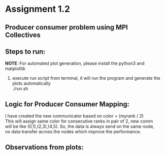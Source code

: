 Assignment 1.2
====
## Producer consumer problem using MPI Collectives
 
## Steps to run:
**NOTE**: For automated plot generation, please install the python3 and matplotlib

1. execute run script from terminal, it will run the program and generate the plots automatically  
     ./run.sh

## Logic for Producer Consumer Mapping:
I have created the new communicator based on color = (myrank / 2)   
This will assign same color for consecutive ranks in pair of 2, new comm will be like (0,1),(2,3),(4,5).
So, the data is always send on the same node, no data transfer across the nodes which improve the performance. 


## Observations from plots:  
